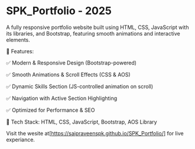 # SPK_Portfolio - 2025

A fully responsive portfolio website built using HTML, CSS, JavaScript with its libraries, and Bootstrap, featuring smooth animations and interactive elements.

🔹 Features:

✅ Modern & Responsive Design (Bootstrap-powered)

✅ Smooth Animations & Scroll Effects (CSS & AOS)

✅ Dynamic Skills Section (JS-controlled animation on scroll)

✅ Navigation with Active Section Highlighting

✅ Optimized for Performance & SEO

🎨 Tech Stack: HTML, CSS, JavaScript, Bootstrap, AOS Library

Visit the wesite at[https://saipraveenspk.github.io/SPK_Portfolio/] for live experiance.